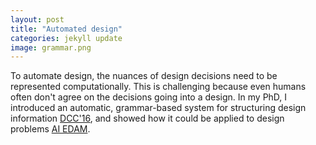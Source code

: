 ```yaml
---
layout: post
title: "Automated design"
categories: jekyll update
image: grammar.png
---
```


To automate design, the nuances of design decisions need to be represented computationally. This is challenging because even humans often don't agree on the decisions going into a design. In my PhD, I introduced an automatic, grammar-based system for structuring design information <a class="button smallCaps" href="http://link.springer.com/chapter/10.1007/978-3-319-44989-0_15" >DCC'16</a>, and showed how it could be applied to design problems <a class="button smallCaps" href="http://doi.org/10.1017/S0890060417000464">AI EDAM</a>.
